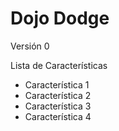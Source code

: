 # Dojo Dodge

Versión 0

Lista de Características
- Característica 1
- Característica 2
- Característica 3
- Característica 4
